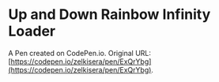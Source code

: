 # Up and Down Rainbow Infinity Loader

A Pen created on CodePen.io. Original URL: [https://codepen.io/zelkisera/pen/ExQrYbg](https://codepen.io/zelkisera/pen/ExQrYbg).

